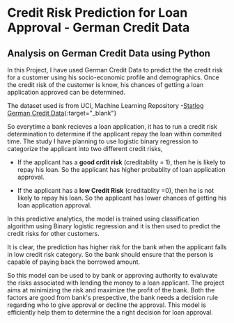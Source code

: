 Credit Risk Prediction for Loan Approval - German Credit Data
=============================================================

## Analysis on German Credit Data using Python

In this Project, I have used German Credit Data to predict the the credit risk for a customer using his socio-economic profile and demographics. Once the credit risk of the customer is know, his chances of getting a loan application approved can be determined. 

The dataset used is from UCI, Machine Learning Repository -[Statlog German Credit Data](https://archive.ics.uci.edu/ml/datasets/statlog+(german+credit+data) "German Credit Data"){:target="_blank"}


So everytime a bank recieves a loan application, it has to run a credit risk determination to determine if the applicant repay the loan within commited time. The study I have planning to use logistic binary regression to categorize the applicant into two different credit risks,

* If the applicant has a **good crdit risk** (creditablity = 1), then he is likely to repay his loan. So the applicant has higher probablity of loan application approval.

* If the applicant has a **low Credit Risk** (creditablity =0), then he is not likely to repay his loan. So the applicant has lower chances of getting his loan application approval.

In this predictive analytics, the model is trained using classification algorithm using Binary logistic regression and it is then used to predict the credit risks for other customers. 

It is clear, the prediction has higher risk for the bank when the applicant falls in low credit risk category. So the bank should ensure that the person is capable of paying back the borrowed amount.

So this model can be used to by bank or approving authority to evaluvate the risks associated with lending the money to a loan applicant. The project aims at minimizing the risk and maximize the profit of the bank. Both the factors are good from bank's prespective, the bank needs a decision rule regarding who to give approval or decline the approval. This model is efficiently help them to determine the a right decision for loan approval.
